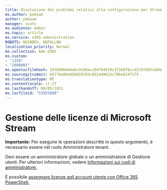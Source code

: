 ```yaml
---
title: Risoluzione dei problemi relativi alla configurazione per Stream - Gestione delle licenze di flusso
ms.author: pebaum
author: pebaum
manager: scotv
ms.audience: Admin
ms.topic: article
ms.service: o365-administration
ROBOTS: NOINDEX, NOFOLLOW
localization_priority: Normal
ms.collection: Adm_O365
ms.custom:
- "1339"
- "2800001"
ms.openlocfilehash: 2d3b906de6ebc9190acc947846f8c3f260f8ccd2197dd5cb04daa9c2dffbac97
ms.sourcegitcommit: b5f7da89a650d2915dc652449623c78be6247175
ms.translationtype: MT
ms.contentlocale: it-IT
ms.lasthandoff: 08/05/2021
ms.locfileid: "53955898"
---
```

# <a name="managing-microsoft-stream-licenses"></a>Gestione delle licenze di Microsoft Stream

**Importante:** Per eseguire le operazioni descritte in questo argomento, è necessario essere nel ruolo Amministratore tenant.

Devi essere un amministratore globale o un amministratore di Gestione utenti. Per ulteriori informazioni, vedere [Informazioni sui ruoli di amministratore.](https://docs.microsoft.com/microsoft-365/admin/add-users/about-admin-roles)

È possibile [assegnare licenze agli account utente con Office 365 PowerShell.](https://go.microsoft.com/fwlink/p/?linkid=850410)
